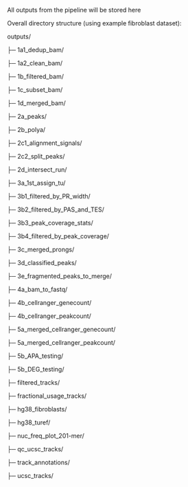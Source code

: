 All outputs from the pipeline will be stored here

Overall directory structure (using example fibroblast dataset):

outputs/

├─ 1a1_dedup_bam/

├─ 1a2_clean_bam/

├─ 1b_filtered_bam/

├─ 1c_subset_bam/

├─ 1d_merged_bam/

├─ 2a_peaks/

├─ 2b_polya/

├─ 2c1_alignment_signals/

├─ 2c2_split_peaks/

├─ 2d_intersect_run/

├─ 3a_1st_assign_tu/

├─ 3b1_filtered_by_PR_width/

├─ 3b2_filtered_by_PAS_and_TES/

├─ 3b3_peak_coverage_stats/

├─ 3b4_filtered_by_peak_coverage/

├─ 3c_merged_prongs/

├─ 3d_classified_peaks/

├─ 3e_fragmented_peaks_to_merge/

├─ 4a_bam_to_fastq/

├─ 4b_cellranger_genecount/

├─ 4b_cellranger_peakcount/

├─ 5a_merged_cellranger_genecount/

├─ 5a_merged_cellranger_peakcount/

├─ 5b_APA_testing/

├─ 5b_DEG_testing/

├─ filtered_tracks/

├─ fractional_usage_tracks/

├─ hg38_fibroblasts/

├─ hg38_turef/

├─ nuc_freq_plot_201-mer/

├─ qc_ucsc_tracks/

├─ track_annotations/

├─ ucsc_tracks/

